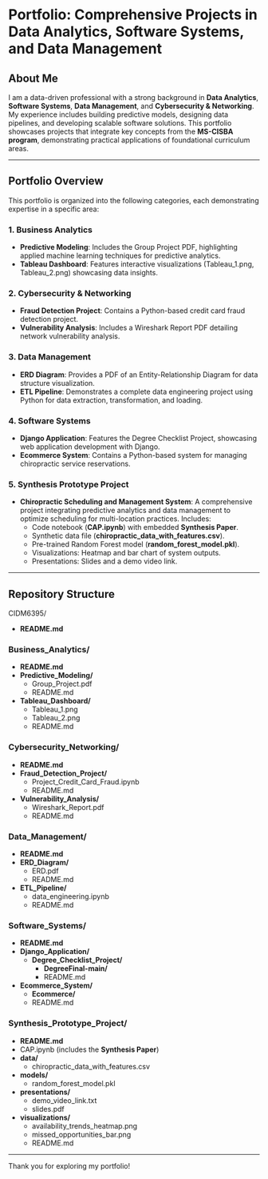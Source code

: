 # Portfolio: Comprehensive Projects in Data Analytics, Software Systems, and Data Management

## About Me
I am a data-driven professional with a strong background in **Data Analytics**, **Software Systems**, **Data Management**, and **Cybersecurity & Networking**. My experience includes building predictive models, designing data pipelines, and developing scalable software solutions. This portfolio showcases projects that integrate key concepts from the **MS-CISBA program**, demonstrating practical applications of foundational curriculum areas.

---

## Portfolio Overview
This portfolio is organized into the following categories, each demonstrating expertise in a specific area:

### 1. **Business Analytics**
- **Predictive Modeling**: Includes the Group Project PDF, highlighting applied machine learning techniques for predictive analytics.
- **Tableau Dashboard**: Features interactive visualizations (Tableau_1.png, Tableau_2.png) showcasing data insights.

### 2. **Cybersecurity & Networking**
- **Fraud Detection Project**: Contains a Python-based credit card fraud detection project.
- **Vulnerability Analysis**: Includes a Wireshark Report PDF detailing network vulnerability analysis.

### 3. **Data Management**
- **ERD Diagram**: Provides a PDF of an Entity-Relationship Diagram for data structure visualization.
- **ETL Pipeline**: Demonstrates a complete data engineering project using Python for data extraction, transformation, and loading.

### 4. **Software Systems**
- **Django Application**: Features the Degree Checklist Project, showcasing web application development with Django.
- **Ecommerce System**: Contains a Python-based system for managing chiropractic service reservations.

### 5. **Synthesis Prototype Project**
- **Chiropractic Scheduling and Management System**: A comprehensive project integrating predictive analytics and data management to optimize scheduling for multi-location practices. Includes:
  - Code notebook (**CAP.ipynb**) with embedded **Synthesis Paper**.
  - Synthetic data file (**chiropractic_data_with_features.csv**).
  - Pre-trained Random Forest model (**random_forest_model.pkl**).
  - Visualizations: Heatmap and bar chart of system outputs.
  - Presentations: Slides and a demo video link.

---

## Repository Structure

CIDM6395/
- **README.md**

### Business_Analytics/
- **README.md**
- **Predictive_Modeling/**
  - Group_Project.pdf
  - README.md
- **Tableau_Dashboard/**
  - Tableau_1.png
  - Tableau_2.png
  - README.md

### Cybersecurity_Networking/
- **README.md**
- **Fraud_Detection_Project/**
  - Project_Credit_Card_Fraud.ipynb
  - README.md
- **Vulnerability_Analysis/**
  - Wireshark_Report.pdf
  - README.md

### Data_Management/
- **README.md**
- **ERD_Diagram/**
  - ERD.pdf
  - README.md
- **ETL_Pipeline/**
  - data_engineering.ipynb
  - README.md

### Software_Systems/
- **README.md**
- **Django_Application/**
  - **Degree_Checklist_Project/**
    - **DegreeFinal-main/**
    - README.md
- **Ecommerce_System/**
  - **Ecommerce/**
  - README.md

### Synthesis_Prototype_Project/
- **README.md**
- CAP.ipynb (includes the **Synthesis Paper**)
- **data/**
  - chiropractic_data_with_features.csv
- **models/**
  - random_forest_model.pkl
- **presentations/**
  - demo_video_link.txt
  - slides.pdf
- **visualizations/**
  - availability_trends_heatmap.png
  - missed_opportunities_bar.png
  - README.md

---

Thank you for exploring my portfolio!
